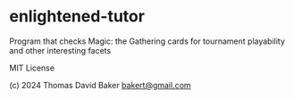 # enlightened-tutor
Program that checks Magic: the Gathering cards for tournament playability and other interesting facets

MIT License

(c) 2024 Thomas David Baker <bakert@gmail.com>
